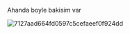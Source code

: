 Ahanda boyle bakisim var

![7127aad664fd0597c5cefaeef0f924dd](https://github.com/bylldgo/randooooom/assets/126079646/89155326-01f2-4d24-b678-850ffe3a484d)
